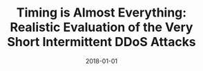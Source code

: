 ---
title: "Timing is Almost Everything: Realistic Evaluation of the Very Short Intermittent DDoS Attacks"
collection: publications
permalink: /publication/2018-01-01-Timing-is-Almost-Everything-Realistic-Evaluation-of-the-Very-Short-Intermittent-DDoS-Attacks
date: 2018-01-01
venue: 'In the proceedings of 16th Annual Conference on Privacy, Security and Trust, PST 2018, Belfast, Northern Ireland, Uk, August 28-30, 2018'
paperurl: 'https://doi.org/10.1109/PST.2018.8514210'
citation: ' Jeman Park,  DaeHun Nyang,  David Mohaisen, &quot;Timing is Almost Everything: Realistic Evaluation of the Very Short Intermittent DDoS Attacks.&quot; In the proceedings of 16th Annual Conference on Privacy, Security and Trust, PST 2018, Belfast, Northern Ireland, Uk, August 28-30, 2018, 2018.'
---